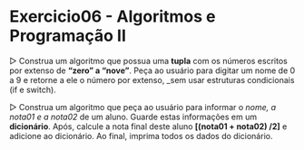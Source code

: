 # Exercicio06 - Algoritmos e Programação II

  ▷ Construa um algoritmo que possua uma __tupla__ com os números escritos por extenso de **“zero” a “nove”**. Peça ao usuário para digitar um nome de 0 a 9 e retorne a ele o número por extenso, _sem usar estruturas condicionais (if e switch).


   ▷ Construa um algoritmo que peça ao usuário para informar o _nome, a nota01 e a nota02_ de um aluno. Guarde estas informações em um __dicionário__. Após, calcule a nota final deste aluno __[(nota01 + nota02) /2]__ e adicione ao dicionário. Ao final, imprima todos os dados do dicionário.

